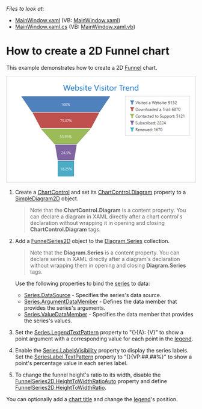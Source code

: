 <!-- default file list -->
*Files to look at*:

* [MainWindow.xaml](./CS/MainWindow.xaml) (VB: [MainWindow.xaml](./VB/MainWindow.xaml))
* [MainWindow.xaml.cs](./CS/MainWindow.xaml.cs) (VB: [MainWindow.xaml.vb](./VB/MainWindow.xaml.vb))

<!-- default file list end -->

# How to create a 2D Funnel chart

This example demonstrates how to create a 2D [Funnel](https://docs.devexpress.com/WPF/17091/controls-and-libraries/charts-suite/chart-control/fundamentals/series-fundamentals/2d-series-types/funnel-series) chart.

![Funnel chart](Images/funnel-example.png)

1. Create a [ChartControl](https://docs.devexpress.com/WPF/DevExpress.Xpf.Charts.ChartControl) and set its [ChartControl.Diagram](https://docs.devexpress.com/WPF/DevExpress.Xpf.Charts.ChartControl.Diagram) property to a [SimpleDiagram2D](https://docs.devexpress.com/WPF/DevExpress.Xpf.Charts.SimpleDiagram2D) object.

    > Note that the **ChartControl.Diagram** is a content property. You can declare a diagram in XAML directly after a chart control's declaration without wrapping it in opening and closing **ChartControl.Diagram** tags.

2. Add a [FunnelSeries2D](https://docs.devexpress.com/WPF/DevExpress.Xpf.Charts.FunnelSeries2D) object to the [Diagram.Series](https://docs.devexpress.com/WPF/DevExpress.Xpf.Charts.Diagram.Series) collection.

    > Note that the **Diagram.Series** is a content property. You can declare series in XAML directly after a diagram's declaration without wrapping them in opening and closing **Diagram.Series** tags.

    Use the following properties to bind the [series](https://docs.devexpress.com/WPF/6339/controls-and-libraries/charts-suite/chart-control/chart-elements/series) to data:

    * [Series.DataSource](https://docs.devexpress.com/WPF/DevExpress.Xpf.Charts.Series.DataSource) - Specifies the series's data source.
    * [Series.ArgumentDataMember](https://docs.devexpress.com/WPF/DevExpress.Xpf.Charts.Series.ArgumentDataMember) - Defines the data member that provides the series's arguments.
    * [Series.ValueDataMember](https://docs.devexpress.com/WPF/DevExpress.Xpf.Charts.Series.ValueDataMember) - Specifies the data member that provides the series's values.

3. Set the [Series.LegendTextPattern](https://docs.devexpress.com/WPF/DevExpress.Xpf.Charts.Series.LegendTextPattern) property to "{}{A}: {V}" to show a point argument with a corresponding value for each point in the [legend](https://docs.devexpress.com/WPF/6343/controls-and-libraries/charts-suite/chart-control/chart-elements/legends).

4. Enable the [Series.LabelsVisibility](https://docs.devexpress.com/WPF/DevExpress.Xpf.Charts.Series.LabelsVisibility) property to display the series labels. Set the [SeriesLabel.TextPattern](https://docs.devexpress.com/WPF/DevExpress.Xpf.Charts.SeriesLabel.TextPattern) property to "{}{VP:##.##%}" to show a point's percentage value in each series label.

5. To change the funnel height's ratio to its width, disable the [FunnelSeries2D.HeightToWidthRatioAuto](https://docs.devexpress.com/WPF/DevExpress.Xpf.Charts.FunnelSeries2D.HeightToWidthRatioAuto) property and define [FunnelSeries2D.HeightToWidthRatio](https://docs.devexpress.com/WPF/DevExpress.Xpf.Charts.FunnelSeries2D.HeightToWidthRatio).

You can optionally add a [chart title](https://docs.devexpress.com/WPF/7844/controls-and-libraries/charts-suite/chart-control/chart-elements/chart-titles) and change the [legend](https://docs.devexpress.com/WPF/6343/controls-and-libraries/charts-suite/chart-control/chart-elements/legends)'s position.

